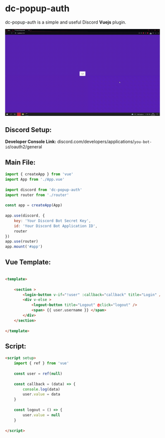 # dc-popup-auth

dc-popup-auth is a simple and useful Discord **Vuejs** plugin.

![ss](https://raw.githubusercontent.com/Gosmacx/dc-popup-auth/master/screenshots/dc-1.gif)

## Discord Setup:

**Developer Console Link:** discord.com/developers/applications/`you-bot-id`/oauth2/general

## Main File:

```js
import { createApp } from 'vue'
import App from './App.vue'

import discord from 'dc-popup-auth'
import router from './router'

const app = createApp(App)

app.use(discord, {
    key: 'Your Discord Bot Secret Key',
    id: 'Your Discord Bot Application ID',
    router
})
app.use(router)
app.mount('#app')
```

## Vue Template:

```html

<template>

    <section >
        <login-button v-if="!user" :callback="callback" title="Login" />
        <div v-else >
            <logout-button title="Logout" @click="logout" />
            <span> {{ user.username }} </span>
        </div>
    </section>
    
</template>

```

## Script:

```html
<script setup>
    import { ref } from 'vue'

    const user = ref(null)

    const callback = (data) => {
        console.log(data)
        user.value = data
    }

    const logout = () => {
        user.value = null
    }

</script>
```

